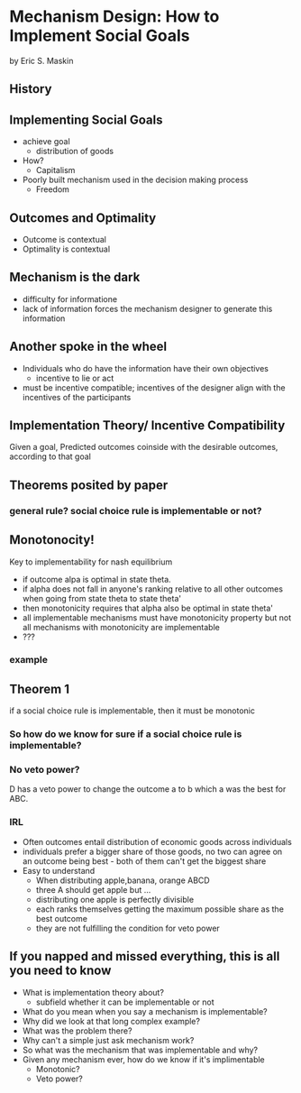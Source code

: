 # Mechanism Design: How to Implement Social Goals
by Eric S. Maskin

## History

## Implementing Social Goals
- achieve goal
    - distribution of goods
- How?
    - Capitalism
- Poorly built mechanism used in the decision making process
    - Freedom

## Outcomes and Optimality
- Outcome is contextual
- Optimality is contextual

## Mechanism is the dark
- difficulty for informatione
- lack of information forces the mechanism designer to generate this information

## Another spoke in the wheel
- Individuals who do have the information have their own objectives
    - incentive to lie or act
- must be incentive compatible; incentives of the designer align with the incentives of the participants

## Implementation Theory/ Incentive Compatibility
Given a goal, Predicted outcomes coinside with the desirable outcomes, according to that goal

## Theorems posited by paper
### general rule? social choice rule is implementable or not?

## Monotonocity!
Key to implementability for nash equilibrium

- if outcome alpa is optimal in state theta.
- if alpha does not fall in anyone's ranking relative to all other outcomes when going from state theta to state theta'
- then monotonicity requires that alpha also be optimal in state theta'
- all implementable mechanisms must have monotonicity property but not all mechanisms with monotonicity are implementable
- ???


### example

## Theorem 1
if a social choice rule is implementable, then it must be monotonic

### So how do we know for sure if a social choice rule is implementable?

### No veto power?
D has a veto power to change the outcome a to b which a was the best for ABC.

### IRL
- Often outcomes entail distribution of economic goods across individuals
- individuals prefer a bigger share of those goods, no two can agree on an outcome being best - both of them can't get the biggest share
- Easy to understand
  - When distributing apple,banana, orange ABCD
  - three A should get apple but ...
  - distributing one apple is perfectly divisible
  - each ranks themselves getting the maximum possible share as the best outcome
  - they are not fulfilling the condition for veto power


## If you napped and missed everything, this is all you need to know
- What is implementation theory about?
    - subfield whether it can be implementable or not
- What do you mean when you say a mechanism is implementable?
- Why did we look at that long complex example?
- What was the problem there?
- Why can't a simple just ask mechanism work?
- So what was the mechanism that was implementable and why?
- Given any mechanism ever, how do we know if it's implimentable
    - Monotonic?
    - Veto power?

